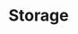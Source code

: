 ---
layout: default
title: Storage
nav: true
nav_order: 1
description: A growing collection of your cool projects.
---